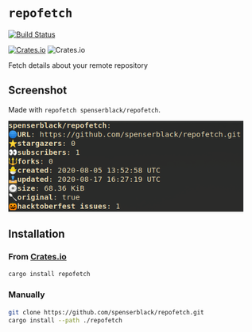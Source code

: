 # `repofetch`

[![Build Status](https://travis-ci.com/spenserblack/repofetch.svg?branch=master)](https://travis-ci.com/spenserblack/repofetch)

[![Crates.io](https://img.shields.io/crates/v/repofetch?logo=rust)](https://crates.io/crates/repofetch)
![Crates.io](https://img.shields.io/crates/d/repofetch?logo=rust)

Fetch details about your remote repository

## Screenshot

Made with `repofetch spenserblack/repofetch`.

![screenshot](https://github.com/spenserblack/repofetch/blob/master/images/screenshot.png?raw=true)

## Installation

### From [Crates.io][crates.io]

```bash
cargo install repofetch
```

### Manually

```bash
git clone https://github.com/spenserblack/repofetch.git
cargo install --path ./repofetch
```

[crates.io]: https://crates.io/crates/repofetch
